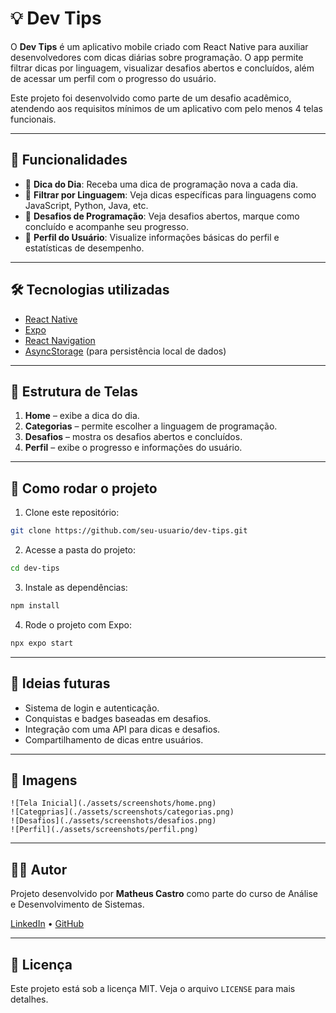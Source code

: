 # 💡 Dev Tips

O **Dev Tips** é um aplicativo mobile criado com React Native para auxiliar desenvolvedores com dicas diárias sobre programação. O app permite filtrar dicas por linguagem, visualizar desafios abertos e concluídos, além de acessar um perfil com o progresso do usuário.

Este projeto foi desenvolvido como parte de um desafio acadêmico, atendendo aos requisitos mínimos de um aplicativo com pelo menos 4 telas funcionais.

---

## 📱 Funcionalidades

- 📆 **Dica do Dia**: Receba uma dica de programação nova a cada dia.
- 🧪 **Filtrar por Linguagem**: Veja dicas específicas para linguagens como JavaScript, Python, Java, etc.
- 🧩 **Desafios de Programação**: Veja desafios abertos, marque como concluído e acompanhe seu progresso.
- 👤 **Perfil do Usuário**: Visualize informações básicas do perfil e estatísticas de desempenho.

---

## 🛠️ Tecnologias utilizadas

- [React Native](https://reactnative.dev/)
- [Expo](https://expo.dev/)
- [React Navigation](https://reactnavigation.org/)
- [AsyncStorage](https://react-native-async-storage.github.io/async-storage/) (para persistência local de dados)

---

## 🧭 Estrutura de Telas

1. **Home** – exibe a dica do dia.
2. **Categorias** – permite escolher a linguagem de programação.
3. **Desafios** – mostra os desafios abertos e concluídos.
4. **Perfil** – exibe o progresso e informações do usuário.

---

## 🚀 Como rodar o projeto

1. Clone este repositório:
```bash
git clone https://github.com/seu-usuario/dev-tips.git
```

2. Acesse a pasta do projeto:
```bash
cd dev-tips
```

3. Instale as dependências:
```bash
npm install
```

4. Rode o projeto com Expo:
```bash
npx expo start
```

---

## 🧠 Ideias futuras

- Sistema de login e autenticação.
- Conquistas e badges baseadas em desafios.
- Integração com uma API para dicas e desafios.
- Compartilhamento de dicas entre usuários.

---

## 📸 Imagens

```
![Tela Inicial](./assets/screenshots/home.png)
![Categprias](./assets/screenshots/categorias.png)
![Desafios](./assets/screenshots/desafios.png)
![Perfil](./assets/screenshots/perfil.png)

```

---

## 🧑‍💻 Autor

Projeto desenvolvido por **Matheus Castro** como parte do curso de Análise e Desenvolvimento de Sistemas.

[LinkedIn](https://www.linkedin.com/in/matheus-castro-araujo/) • [GitHub](https://github.com/Couks)

---

## 📃 Licença

Este projeto está sob a licença MIT. Veja o arquivo `LICENSE` para mais detalhes.